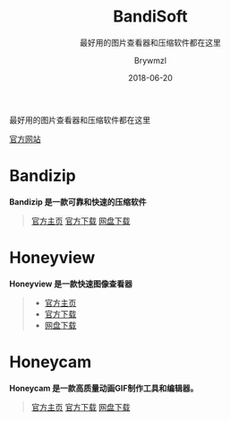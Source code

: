﻿---
layout:     post
title:      BandiSoft
subtitle:   最好用的图片查看器和压缩软件都在这里
date:       2018-06-20
author:     Brywmzl
header-img: img/BandiSoft/bg.jpg
catalog: true
tags: [BandiSoft,图片查看器,压缩工具]
categories: [系统工具]
---
最好用的图片查看器和压缩软件都在这里

<!--more-->

[官方网站](http://www.bandisoft.com)  

# Bandizip
**Bandizip 是一款可靠和快速的压缩软件**
> [官方主页](http://www.bandisoft.com/bandizip)
> [官方下载](https://dl.bandisoft.com/bandizip/BANDIZIP-SETUP.EXE)
> [网盘下载](https://pan.baidu.com/s/18OZSIp1bNgaJvpdTYHQ2SA#list/path=/App/BandiSoft/Bandizip&parentPath=/App)

# Honeyview
**Honeyview 是一款快速图像查看器**
>- [官方主页](http://www.bandisoft.com/honeyview/)
>- [官方下载](https://dl.bandisoft.com/honeyview/HONEYVIEW-SETUP.EXE)
>- [网盘下载](https://pan.baidu.com/s/18OZSIp1bNgaJvpdTYHQ2SA#list/path=/App/BandiSoft/Honeyview&parentPath=/App)

# Honeycam
**Honeycam 是一款高质量动画GIF制作工具和编辑器。**
> [官方主页](http://www.bandisoft.com/honeycam/)
> [官方下载](https://dl.bandisoft.com/honeycam/HONEYCAM-SETUP.EXE)
> [网盘下载](https://pan.baidu.com/s/18OZSIp1bNgaJvpdTYHQ2SA#list/path=/App/BandiSoft/Honeycam&parentPath=/App)